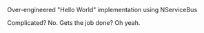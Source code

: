 Over-engineered "Hello World" implementation using NServiceBus

Complicated? No. Gets the job done? Oh yeah.
